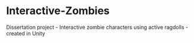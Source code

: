 # Interactive-Zombies
Dissertation project - Interactive zombie characters using active ragdolls - created in Unity
